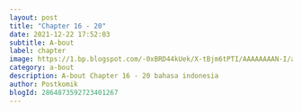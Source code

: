 ```yaml
---
layout: post 
title: "Chapter 16 - 20"
date: 2021-12-22 17:52:03
subtitle: A-bout
label: chapter
image: https://1.bp.blogspot.com/-0xBRD44kUek/X-tBjm6tPTI/AAAAAAAAN-I/aulnsi1NzdsHfmU0_7L-dGiDsYf4hngkQCLcBGAsYHQ/s72-c/a-bout-921420-m5P7lR4D.jpg
category: a-bout
description: A-bout Chapter 16 - 20 bahasa indonesia 
author: Postkomik
blogId: 2864873592723401267
---
```


